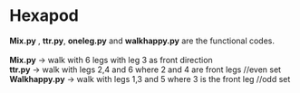 # Hexapod

**Mix.py** , **ttr.py**, **oneleg.py** and **walkhappy.py** are the functional codes.
<br><br>
**Mix.py** -> walk with 6 legs with leg 3 as front direction
<br>
**ttr.py** -> walk with legs 2,4 and 6 where 2 and 4 are front legs     //even set 
<br>
**Walkhappy.py** -> walk with legs 1,3 and 5 where 3 is the front leg   //odd set
<br>
